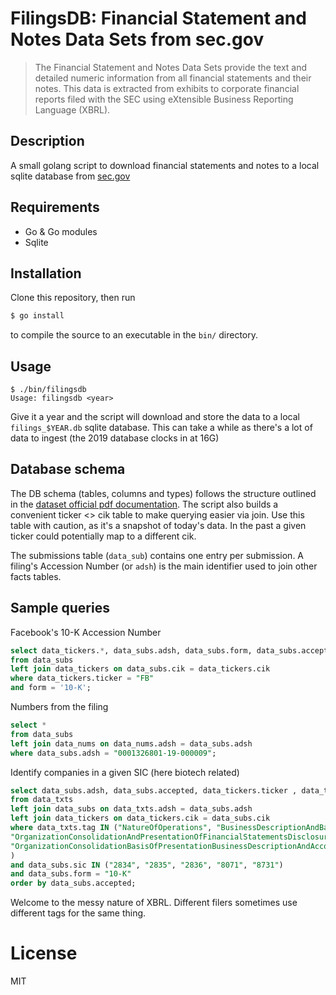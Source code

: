 FilingsDB: Financial Statement and Notes Data Sets from sec.gov
===

> The Financial Statement and Notes Data Sets provide the text and detailed numeric information from all financial statements and their notes.  This data is extracted from exhibits to corporate financial reports filed with the SEC using eXtensible Business Reporting Language (XBRL). 

Description
---
A small golang script to download financial statements and notes to a local sqlite database from [sec.gov](https://www.sec.gov/dera/data/financial-statement-and-notes-data-set.html)

Requirements
---
- Go & Go modules
- Sqlite

Installation
--- 
Clone this repository, then run
```bash
$ go install
```
to compile the source to an executable in the `bin/` directory.

Usage
---
```
$ ./bin/filingsdb
Usage: filingsdb <year>
```
Give it a year and the script will download and store the data to a local `filings_$YEAR.db` sqlite database. This can take a while as there's a lot of data to ingest (the 2019 database clocks in at 16G) 

Database schema
---
The DB schema (tables, columns and types) follows the structure outlined in the [dataset official pdf documentation](https://www.sec.gov/files/aqfsn_1.pdf). The script also builds a convenient ticker <> cik table to make querying easier via join. Use this table with caution, as it's a snapshot of today's data. In the past a given ticker could potentially map to a different cik.

The submissions table (`data_sub`) contains one entry per submission. A filing's Accession Number (or `adsh`) is the main identifier used to join other facts tables.


Sample queries
---
Facebook's 10-K Accession Number
```sql
select data_tickers.*, data_subs.adsh, data_subs.form, data_subs.accepted
from data_subs 
left join data_tickers on data_subs.cik = data_tickers.cik
where data_tickers.ticker = "FB"
and form = '10-K';
```

Numbers from the filing
```sql
select *
from data_subs
left join data_nums on data_nums.adsh = data_subs.adsh
where data_subs.adsh = "0001326801-19-000009";
```

Identify companies in a given SIC (here biotech related)
```sql
select data_subs.adsh, data_subs.accepted, data_tickers.ticker , data_txts.tag, data_subs.form, data_subs.sic, data_subs.cik, data_txts.ddate, data_txts.value
from data_txts 
left join data_subs on data_txts.adsh = data_subs.adsh
left join data_tickers on data_tickers.cik = data_subs.cik
where data_txts.tag IN ("NatureOfOperations", "BusinessDescriptionAndBasisOfPresentationTextBlock", "BusinessDescriptionAndAccountingPoliciesTextBlock", "OrganizationConsolidationAndPresentationOfFinancialStatementsDisclosureTextBlock",
"OrganizationConsolidationAndPresentationOfFinancialStatementsDisclosureAndSignificantAccountingPoliciesTextBlock",
"OrganizationConsolidationBasisOfPresentationBusinessDescriptionAndAccountingPoliciesTextBlock"
) 
and data_subs.sic IN ("2834", "2835", "2836", "8071", "8731")
and data_subs.form = "10-K"
order by data_subs.accepted;
```
Welcome to the messy nature of XBRL. Different filers sometimes use different tags for the same thing.

License 
=== 
MIT